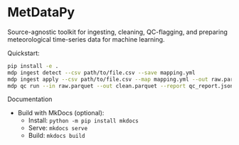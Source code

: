  # MetDataPy

 Source-agnostic toolkit for ingesting, cleaning, QC-flagging, and preparing meteorological time-series data for machine learning.

 Quickstart:

 ```bash
 pip install -e .
 mdp ingest detect --csv path/to/file.csv --save mapping.yml
 mdp ingest apply --csv path/to/file.csv --map mapping.yml --out raw.parquet
 mdp qc run --in raw.parquet --out clean.parquet --report qc_report.json
 ```

Documentation
- Build with MkDocs (optional):
  - Install: `python -m pip install mkdocs`
  - Serve: `mkdocs serve`
  - Build: `mkdocs build`



